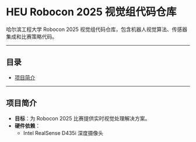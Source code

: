 # HEU Robocon 2025 视觉组代码仓库

哈尔滨工程大学 Robocon 2025 视觉组代码仓库，包含机器人视觉算法、传感器集成和比赛策略代码。

---

## 目录
- [项目简介](#项目简介)

---

## 项目简介
- **目标**：为 Robocon 2025 比赛提供实时视觉处理解决方案。
- **硬件依赖**：
  - Intel RealSense D435i 深度摄像头
